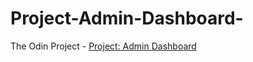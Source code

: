 # Project-Admin-Dashboard-
The Odin Project - [Project: Admin Dashboard](https://www.theodinproject.com/lessons/node-path-intermediate-html-and-css-admin-dashboard) 
